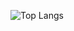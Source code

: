 
![Top Langs](https://github-readme-stats.vercel.app/api/top-langs/?username=S7EIN07&layout=compact&theme=dark)